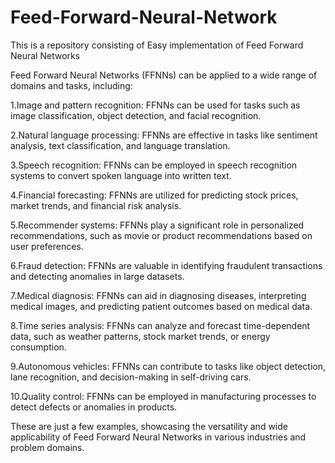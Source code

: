 # Feed-Forward-Neural-Network
This is a repository consisting of Easy implementation of Feed Forward Neural Networks 


Feed Forward Neural Networks (FFNNs) can be applied to a wide range of domains and tasks, including:

1.Image and pattern recognition: FFNNs can be used for tasks such as image classification, object detection, and facial recognition.

2.Natural language processing: FFNNs are effective in tasks like sentiment analysis, text classification, and language translation.

3.Speech recognition: FFNNs can be employed in speech recognition systems to convert spoken language into written text.

4.Financial forecasting: FFNNs are utilized for predicting stock prices, market trends, and financial risk analysis.

5.Recommender systems: FFNNs play a significant role in personalized recommendations, such as movie or product recommendations based on user preferences.

6.Fraud detection: FFNNs are valuable in identifying fraudulent transactions and detecting anomalies in large datasets.

7.Medical diagnosis: FFNNs can aid in diagnosing diseases, interpreting medical images, and predicting patient outcomes based on medical data.

8.Time series analysis: FFNNs can analyze and forecast time-dependent data, such as weather patterns, stock market trends, or energy consumption.

9.Autonomous vehicles: FFNNs can contribute to tasks like object detection, lane recognition, and decision-making in self-driving cars.

10.Quality control: FFNNs can be employed in manufacturing processes to detect defects or anomalies in products.

These are just a few examples, showcasing the versatility and wide applicability of Feed Forward Neural Networks in various industries and problem domains.
